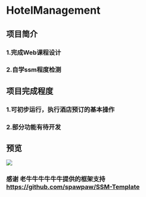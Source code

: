 
# HotelManagement
## 项目简介
### 1.完成Web课程设计
### 2.自学ssm程度检测
## 项目完成程度
### 1.可初步运行，执行酒店预订的基本操作
### 2.部分功能有待开发
## 预览
![](https://github.com/qingfengdaozhang/Hotel-Management-System/blob/master/index.png)
### 感谢 老牛牛牛牛牛牛提供的框架支持 https://github.com/spawpaw/SSM-Template
